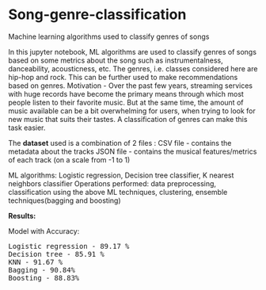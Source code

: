 
# Song-genre-classification
Machine learning algorithms used to classify genres of songs

In this jupyter notebook, ML algorithms are used to classify genres of songs based on some metrics about the song such as instrumentalness, danceability, acousticness, etc. The genres, i.e. classes considered here are hip-hop and rock. This can be further used to make recommendations based on genres.
Motivation - Over the past few years, streaming services with huge records have become the primary means through which most people listen to their favorite music. But at the same time, the  amount of music available can be a bit overwhelming for users, when trying to look for new music that suits their tastes. A classification of genres can make this task easier.

The **dataset** used is a combination of 2 files :
CSV file - contains the metadata about the tracks
JSON file - contains the musical features/metrics of each track (on a scale from -1 to 1)

ML algorithms: Logistic regression, Decision tree classifier, K nearest neighbors classifier
Operations performed: data preprocessing, classification using the above ML techniques, clustering, ensemble techniques(bagging and boosting)

**Results:**

Model	with Accuracy:
<pre>
Logistic regression - 89.17 % 
Decision tree - 85.91 %
KNN - 91.67 %
Bagging - 90.84%
Boosting - 88.83%
</pre>
